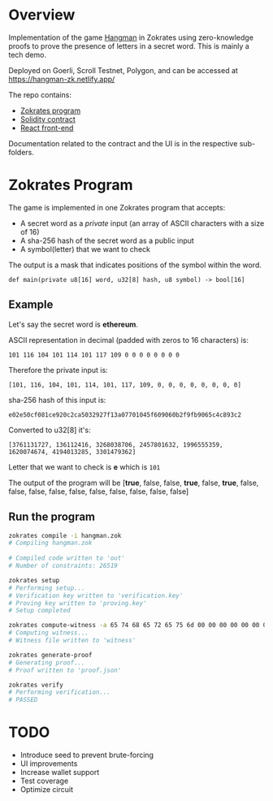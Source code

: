 # Overview

Implementation of the game [Hangman](https://en.wikipedia.org/wiki/Hangman_(game)) in Zokrates using zero-knowledge proofs to prove the presence of letters in a secret word. This is mainly a tech demo.

Deployed on Goerli, Scroll Testnet, Polygon, and can be accessed at https://hangman-zk.netlify.app/

The repo contains:
- [Zokrates program](./hangman-contracts/hangman.zok)
- [Solidity contract](./hangman-contracts)
- [React front-end](./hangman-ui/)

Documentation related to the contract and the UI is in the respective sub-folders.

# Zokrates Program

The game is implemented in one Zokrates program that accepts:
- A secret word as a *private* input (an array of ASCII characters with a size of 16)
- A sha-256 hash of the secret word as a public input
- A symbol(letter) that we want to check

The output is a mask that indicates positions of the symbol within the word.

`def main(private u8[16] word, u32[8] hash, u8 symbol) -> bool[16]`

## Example

Let's say the secret word is **ethereum**.

ASCII representation in decimal (padded with zeros to 16 characters) is:

`101 116 104 101 114 101 117 109 0 0 0 0 0 0 0 0`

Therefore the private input is: 

`[101, 116, 104, 101, 114, 101, 117, 109, 0, 0, 0, 0, 0, 0, 0, 0]`

sha-256 hash of this input is: 

`e02e50cf081ce920c2ca5032927f13a07701045f609060b2f9fb9065c4c893c2`

Converted to u32[8] it's:

 `[3761131727, 136112416, 3268038706, 2457801632, 1996555359, 1620074674, 4194013285, 3301479362]`

Letter that we want to check is **e** which is `101`

The output of the program will be [**true**, false, false, **true**, false, **true**, false, false, false, false, false, false, false, false, false, false]

## Run the program

```bash
zokrates compile -i hangman.zok
# Compiling hangman.zok
 
# Compiled code written to 'out'
# Number of constraints: 26519

zokrates setup
# Performing setup...
# Verification key written to 'verification.key'
# Proving key written to 'proving.key'
# Setup completed

zokrates compute-witness -a 65 74 68 65 72 65 75 6d 00 00 00 00 00 00 00 00 3761131727 136112416 3268038706 2457801632 1996555359 1620074674 4194013285 3301479362 101
# Computing witness...
# Witness file written to 'witness'

zokrates generate-proof
# Generating proof...
# Proof written to 'proof.json'

zokrates verify
# Performing verification...
# PASSED
```

# TODO
- Introduce seed to prevent brute-forcing
- UI improvements
- Increase wallet support
- Test coverage
- Optimize circuit
